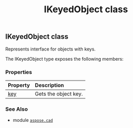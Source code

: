 ﻿---
title: IKeyedObject class
second_title: Aspose.CAD for Python via .NET API References
description: 
type: docs
weight: 190
url: /python-net/aspose.cad/ikeyedobject/
is_root: false
---

## IKeyedObject class

Represents interface for objects with keys.



The IKeyedObject type exposes the following members:

### Properties
| Property | Description |
| :- | :- |
| [key](/cad/python-net/aspose.cad/ikeyedobject/key) | Gets the object key. |



### See Also
* module [`aspose.cad`](..)
